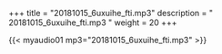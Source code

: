 +++
title = "20181015_6uxuihe_fti.mp3"
description = " 20181015_6uxuihe_fti.mp3 "
weight = 20
+++

{{< myaudio01 mp3="20181015_6uxuihe_fti.mp3" >}}

